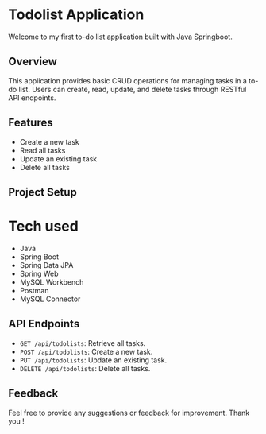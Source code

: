 # Todolist Application

Welcome to my first to-do list application built with Java Springboot.

## Overview 
This application provides basic CRUD operations for managing tasks in a to-do list. Users can create, read, update, and delete tasks through RESTful API endpoints.


## Features

- Create a new task
- Read all tasks
- Update an existing task
- Delete all tasks

## Project Setup 


# Tech used 
- Java
- Spring Boot
- Spring Data JPA
- Spring Web
- MySQL Workbench
- Postman
- MySQL Connector



## API Endpoints

- `GET /api/todolists`: Retrieve all tasks.
- `POST /api/todolists`: Create a new task.
- `PUT /api/todolists`: Update an existing task.
- `DELETE /api/todolists`: Delete all tasks.



## Feedback 
Feel free to provide any suggestions or feedback for improvement. Thank you !

